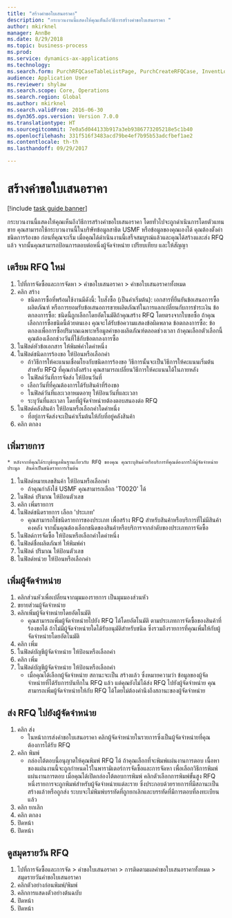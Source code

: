 ```yaml
--- 
title: "สร้างคำขอใบเสนอราคา"
description: "กระบวนงานนี้แสดงให้คุณเห็นถึงวิธีการสร้างคำขอใบเสนอราคา "
author: mkirknel
manager: AnnBe
ms.date: 8/29/2018
ms.topic: business-process
ms.prod: 
ms.service: dynamics-ax-applications
ms.technology: 
ms.search.form: PurchRFQCaseTableListPage, PurchCreateRFQCase, InventLocationIdLookup, PurchRFQCaseTable, InventItemIdLookupSimple, EcoResCategorySingleLookup, UnitOfMeasureLookup, PurchRFQEditLines, PurchRFQEditLinesPrintOptions, VendRFQJournal, SrsReportViewerForm
audience: Application User
ms.reviewer: shylaw
ms.search.scope: Core, Operations
ms.search.region: Global
ms.author: mkirknel
ms.search.validFrom: 2016-06-30
ms.dyn365.ops.version: Version 7.0.0
ms.translationtype: HT
ms.sourcegitcommit: 7e0a5d044133b917a3eb9386773205218e5c1b40
ms.openlocfilehash: 331f516f3483acd79be4ef7b95b53adcfbef1ae2
ms.contentlocale: th-th
ms.lasthandoff: 09/29/2017

---
```

# <a name="create-a-request-for-quotation"></a>สร้างคำขอใบเสนอราคา

[!include [task guide banner](../../includes/task-guide-banner.md)]

กระบวนงานนี้แสดงให้คุณเห็นถึงวิธีการสร้างคำขอใบเสนอราคา  โดยทั่วไปจะถูกดำเนินการโดยตัวแทนขาย คุณสามารถใช้กระบวนงานนี้ในบริษัทข้อมูลสาธิต USMF หรือข้อมูลของคุณเองได้ คุณต้องตั้งค่าชนิดการร้องขอ ก่อนที่คุณจะเริ่ม เมื่อคุณได้ดำเนินงานนี้เสร็จสมบูรณ์แล้วและคุณได้สร้างและส่ง RFQ แล้ว จากนั้นคุณสามารถป้อนการตอบต่อหนึ่งผู้จัดจำหน่าย เปรียบเทียบ และให้สัญญา


## <a name="prepare-a-new-rfq"></a>เตรียม RFQ ใหม่
1. ไปที่การจัดซื้อและการจัดหา > คำขอใบเสนอราคา > คำขอใบเสนอราคาทั้งหมด
2. คลิก สร้าง
    * ชนิดการซื้อที่พร้อมใช้งานมีดังนี้: ใบสั่งซื้อ (เป็นค่าเริ่มต้น): เอกสารที่ยืนยันข้อเสนอการซื้อผลิตภัณฑ์ หรือการยอมรับข้อเสนอการขายผลิตภัณฑ์ในการแลกเปลี่ยนกับการชำระเงิน ข้อตกลงการซื้อ: ชนิดนี้ถูกเลือกโดยอัตโนมัติถ้าคุณสร้าง RFQ โดยตรงจากใบขอซื้อ ถ้าคุณเลือกการซื้อชนิดนี้ด้วยตนเอง คุณจะได้รับข้อความแสดงข้อผิดพลาด ข้อตกลงการซื้อ: ข้อตกลงเพื่อการซื้อปริมาณเฉพาะหรือมูลค่าของผลิตภัณฑ์ตลอดช่วงเวลา ถ้าคุณเลือกตัวเลือกนี้ คุณต้องเลือกช่วงวันที่ใช้กับข้อตกลงการซื้อ  
3. ในฟิลด์หัวข้อเอกสาร ให้พิมพ์ค่าใดค่าหนึ่ง
4. ในฟิลด์ชนิดการร้องขอ ให้ป้อนหรือเลือกค่า
    * ถ้าวิธีการให้คะแนนเชื่อมโยงกับชนิดการร้องขอ วิธีการนั้นจะเป็นวิธีการให้คะแนนเริ่มต้นสำหรับ RFQ ที่คุณกำลังสร้าง  คุณสามารถเปลี่ยนวิธีการให้คะแนนได้ในภายหลัง  
    * ในฟิลด์วันที่การจัดส่ง ให้ป้อนวันที่  
    * เลือกวันที่ที่คุณต้องการได้รับสินค้าที่ร้องขอ  
    * ในฟิลด์วันที่และเวลาหมดอายุ ให้ป้อนวันที่และเวลา  
    * ระบุวันที่และเวลา โดยที่ผู้จัดจำหน่ายต้องตอบสนองต่อ RFQ  
5. ในฟิลด์คลังสินค้า ให้ป้อนหรือเลือกค่าใดค่าหนึ่ง
    * ที่อยู่การจัดส่งจะเป็นค่าเริ่มต้นให้กับที่อยู่คลังสินค้า  
6. คลิก ตกลง

## <a name="add-lines"></a>เพิ่มรายการ
    * หลังจากที่คุณได้ระบุข้อมูลพื้นฐานเกี่ยวกับ RFQ ของคุณ คุณระบุสินค้าหรือบริการที่คุณต้องการให้ผู้จัดจำหน่ายประมูล  สินค้าเป็นชนิดรายการเริ่มต้น   
1. ในฟิลด์หมายเลขสินค้า ให้ป้อนหรือเลือกค่า
    * ถ้าคุณกำลังใช้ USMF คุณสามารถเลือก 'T0020' ได้  
2. ในฟิลด์ ปริมาณ ให้ป้อนตัวเลข
3. คลิก เพิ่มรายการ
4. ในฟิลด์ชนิดรายการ เลือก 'ประเภท'
    * คุณสามารถใช้ชนิดรายการของประเภท เพื่อสร้าง RFQ สำหรับสินค้าหรือบริการที่ไม่มีสินค้าคงคลัง  จากนั้นคุณต้องเลือกชนิดของสินค้าหรือบริการจากลำดับของประเภทการจัดซื้อ  
5. ในฟิลด์การจัดซื้อ ให้ป้อนหรือเลือกค่าใดค่าหนึ่ง
6. ในฟิลด์ชื่อผลิตภัณฑ์ ให้พิมพ์ค่า
7. ในฟิลด์ ปริมาณ ให้ป้อนตัวเลข
8. ในฟิลด์หน่วย ให้ป้อนหรือเลือกค่า

## <a name="add-vendors"></a>เพิ่มผู้จัดจำหน่าย
1. คลิกส่วนหัวเพื่อเปลี่ยนจากมุมมองรายการ เป็นมุมมองส่วนหัว 
2. ขยายส่วนผู้จัดจำหน่าย
3. คลิกเพิ่มผู้จัดจำหน่ายโดยอัตโนมัติ
    * คุณสามารถเพิ่มผู้จัดจำหน่ายไปยัง RFQ ได้โดยอัตโนมัติ ตามประเภทการจัดซื้อของสินค้าที่ร้องขอได้  ถ้าไม่มีผู้จัดจำหน่ายใดได้รับอนุมัติสำหรับชนิด ซึ่งรวมถึงรายการที่คุณเพิ่มให้กับผู้จัดจำหน่ายโดยอัตโนมัติ  
4. คลิก เพิ่ม
5. ในฟิลด์บัญชีผู้จัดจำหน่าย ให้ป้อนหรือเลือกค่า
6. คลิก เพิ่ม
7. ในฟิลด์บัญชีผู้จัดจำหน่าย ให้ป้อนหรือเลือกค่า
    * เมื่อคุณได้เลือกผู้จัดจำหน่าย สถานะจะเป็น สร้างแล้ว  ซึ่งหมายความว่า ข้อมูลของผู้จัดจำหน่ายที่ได้รับการบันทึกใน RFQ แล้ว แต่คุณยังไม่ได้ส่ง RFQ ไปยังผู้จัดจำหน่าย คุณสามารถเพิ่มผู้จัดจำหน่ายให้กับ RFQ ได้โดยไม่ต้องคำนึงถึงสถานะของผู้จัดจำหน่าย  

## <a name="send-the-rfq-to-vendors"></a>ส่ง RFQ ไปยังผู้จัดจำหน่าย
1. คลิก ส่ง
    * ในหน้าการส่งคำขอใบเสนอราคา คลิกผู้จัดจำหน่ายในรายการซึ่งเป็นผู้จัดจำหน่ายที่คุณต้องการได้รับ RFQ  
2. คลิก พิมพ์
    * กล่องโต้ตอบนี้อนุญาตให้คุณพิมพ์ RFQ ได้  ถ้าคุณเลือกที่จะพิมพ์แผ่นงานการตอบ เนื้อหาของแผ่นงานนี้จะถูกกำหนดไว้ในพารามิเตอร์การจัดซื้อและการจัดหา  เพื่อเลือกวิธีการพิมพ์แผ่นงานการตอบ เมื่อคุณได้เปิดกล่องโต้ตอบการพิมพ์ คลิกตัวเลือกการพิมพ์ขั้นสูง RFQ หนึ่งรายการจะถูกพิมพ์สำหรับผู้จัดจำหน่ายแต่ละราย ซึ่งประกอบด้วยรายการที่มีสถานะเป็น สร้างแล้วหรือถูกส่ง ระบบจะไม่พิมพ์บรรทัดที่ถูกยกเลิกและบรรทัดที่มีการตอบที่ลงทะเบียนแล้ว   
3. คลิก ยกเลิก
4. คลิก ตกลง
5. ปิดหน้า
6. ปิดหน้า

## <a name="view-the-rfq-journal"></a>ดูสมุดรายวัน RFQ
1. ไปที่การจัดซื้อและการจัด > คำขอใบเสนอราคา > การติดตามผลคำขอใบเสนอราคาทั้งหมด > สมุดรายวันคำขอใบเสนอราคา
2. คลิกตัวอย่างก่อนพิมพ์/พิมพ์
3. คลิกการแสดงตัวอย่างต้นฉบับ
4. ปิดหน้า
5. ปิดหน้า


